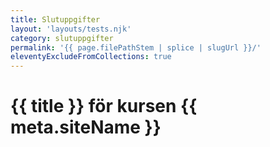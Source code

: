 ```yaml
---
title: Slutuppgifter
layout: 'layouts/tests.njk'
category: slutuppgifter
permalink: '{{ page.filePathStem | splice | slugUrl }}/'
eleventyExcludeFromCollections: true
---
```


# {{ title }} för kursen {{ meta.siteName }}
